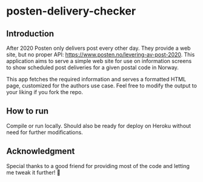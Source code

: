 # posten-delivery-checker

## Introduction
After 2020 Posten only delivers post every other day. They provide a web site, but no proper API: https://www.posten.no/levering-av-post-2020. This application aims to serve a simple web site for use on information screens to show scheduled post deliveries for a given postal code in Norway. 

This app fetches the required information and serves a formatted HTML page, customized for the authors use case. Feel free to modify the output to your liking if you fork the repo.

## How to run
Compile or run locally. Should also be ready for deploy on Heroku without need for further modifications.

## Acknowledgment
Special thanks to a good friend for providing most of the code and letting me tweak it further! 👏